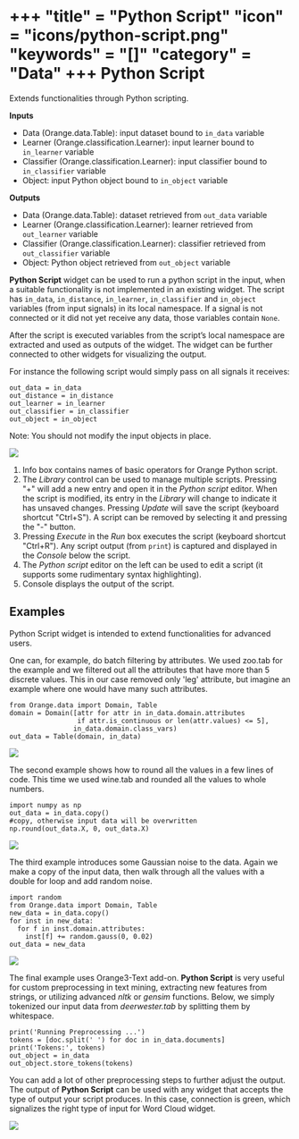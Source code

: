 +++
"title" = "Python Script"
"icon" = "icons/python-script.png"
"keywords" = "[]"
"category" = "Data"
+++
Python Script
=============

Extends functionalities through Python scripting.

**Inputs**

- Data (Orange.data.Table): input dataset bound to ``in_data`` variable
- Learner (Orange.classification.Learner): input learner bound to ``in_learner`` variable
- Classifier (Orange.classification.Learner): input classifier bound to ``in_classifier`` variable
- Object: input Python object bound to ``in_object`` variable

**Outputs**

- Data (Orange.data.Table): dataset retrieved from ``out_data`` variable
- Learner (Orange.classification.Learner): learner retrieved from ``out_learner`` variable
- Classifier (Orange.classification.Learner): classifier retrieved from ``out_classifier`` variable
- Object: Python object retrieved from ``out_object`` variable

**Python Script** widget can be used to run a python script in the input, when a suitable functionality is not implemented in an existing widget. The script has ``in_data``, ``in_distance``, ``in_learner``, ``in_classifier`` and ``in_object`` variables (from input signals) in its local namespace. If a signal is not connected or it did not yet receive any data, those variables contain ``None``.

After the script is executed variables from the script’s local namespace are extracted and used as outputs of the widget. The widget can be further connected to other widgets for visualizing the output.

For instance the following script would simply pass on all signals it receives:

    out_data = in_data
    out_distance = in_distance
    out_learner = in_learner
    out_classifier = in_classifier
    out_object = in_object

Note: You should not modify the input objects in place.

![](/images/PythonScript-stamped.png)

1. Info box contains names of basic operators for Orange Python script.
2. The *Library* control can be used to manage multiple scripts. Pressing "+" will add a new entry and open it in the *Python script* editor. When the script is modified, its entry in the *Library* will change to indicate it has unsaved changes. Pressing *Update* will save the script (keyboard shortcut "Ctrl+S"). A script can be removed by selecting it and pressing the "-" button.
3. Pressing *Execute* in the *Run* box executes the script (keyboard shortcut "Ctrl+R"). Any script output (from ``print``) is captured and displayed in the *Console* below the script.
4. The *Python script* editor on the left can be used to edit a script (it supports some rudimentary syntax highlighting).
5. Console displays the output of the script.

Examples
--------

Python Script widget is intended to extend functionalities for advanced users.

One can, for example, do batch filtering by attributes. We used zoo.tab for the example and we filtered out all the attributes that have more than 5 discrete values. This in our case removed only 'leg' attribute, but imagine an example where one would have many such attributes.

    from Orange.data import Domain, Table
    domain = Domain([attr for attr in in_data.domain.attributes
                     if attr.is_continuous or len(attr.values) <= 5],
                    in_data.domain.class_vars)
    out_data = Table(domain, in_data)

![](/images/PythonScript-filtering.png)

The second example shows how to round all the values in a few lines of code. This time we used wine.tab and rounded all the values to whole numbers.

    import numpy as np
    out_data = in_data.copy()
    #copy, otherwise input data will be overwritten
    np.round(out_data.X, 0, out_data.X)

![](/images/PythonScript-round.png)

The third example introduces some Gaussian noise to the data. Again we make a copy of the input data, then walk through all the values with a double for loop and add random noise.

    import random
    from Orange.data import Domain, Table
    new_data = in_data.copy()
    for inst in new_data:
      for f in inst.domain.attributes:
        inst[f] += random.gauss(0, 0.02)
    out_data = new_data

![](/images/PythonScript-gauss.png)

The final example uses Orange3-Text add-on. **Python Script** is very useful for custom preprocessing in text mining, extracting new features from strings, or utilizing advanced *nltk* or *gensim* functions. Below, we simply tokenized our input data from *deerwester.tab* by splitting them by whitespace.

    print('Running Preprocessing ...')
    tokens = [doc.split(' ') for doc in in_data.documents]
    print('Tokens:', tokens)
    out_object = in_data
    out_object.store_tokens(tokens)

You can add a lot of other preprocessing steps to further adjust the output. The output of **Python Script** can be used with any widget that accepts the type of output your script produces. In this case, connection is green, which signalizes the right type of input for Word Cloud widget.

![](/images/PythonScript-Example3.png)
